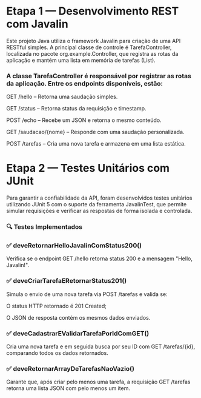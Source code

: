 # Etapa 1 — Desenvolvimento REST com Javalin

Este projeto Java utiliza o framework Javalin para criação de uma API RESTful simples. A principal classe de controle é TarefaController, localizada no pacote org.example.Controller, que registra as rotas da aplicação e mantém uma lista em memória de tarefas (List<Tarefa>).

### A classe TarefaController é responsável por registrar as rotas da aplicação. Entre os endpoints disponíveis, estão:

GET /hello – Retorna uma saudação simples.

GET /status – Retorna status da requisição e timestamp.

POST /echo – Recebe um JSON e retorna o mesmo conteúdo.

GET /saudacao/{nome} – Responde com uma saudação personalizada.

POST /tarefas – Cria uma nova tarefa e armazena em uma lista estática.

# Etapa 2 — Testes Unitários com JUnit

Para garantir a confiabilidade da API, foram desenvolvidos testes unitários utilizando JUnit 5 com o suporte da ferramenta JavalinTest, 
que permite simular requisições e verificar as respostas de forma isolada e controlada.

### 🔍 Testes Implementados
### ✅ deveRetornarHelloJavalinComStatus200()
Verifica se o endpoint GET /hello retorna status 200 e a mensagem "Hello, Javalin!".

### ✅ deveCriarTarefaERetornarStatus201()
Simula o envio de uma nova tarefa via POST /tarefas e valida se:

O status HTTP retornado é 201 Created;

O JSON de resposta contém os mesmos dados enviados.

### ✅ deveCadastrarEValidarTarefaPorIdComGET()
Cria uma nova tarefa e em seguida busca por seu ID com GET /tarefas/{id}, comparando todos os dados retornados.

### ✅ deveRetornarArrayDeTarefasNaoVazio()
Garante que, após criar pelo menos uma tarefa, a requisição GET /tarefas retorna uma lista JSON com pelo menos um item.

